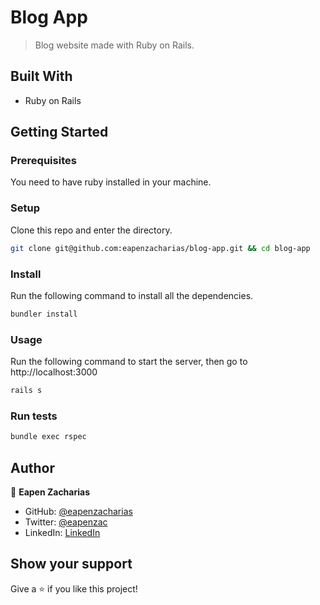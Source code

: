 # Blog App

> Blog website made with Ruby on Rails.


## Built With

- Ruby on Rails

## Getting Started

### Prerequisites

You need to have ruby installed in your machine.

### Setup

Clone this repo and enter the directory.

```sh
git clone git@github.com:eapenzacharias/blog-app.git && cd blog-app
```

### Install

Run the following command to install all the dependencies.

```sh
bundler install
```

### Usage

Run the following command to start the server, then go to http://localhost:3000

```sh
rails s
```

### Run tests

```sh
bundle exec rspec
```

## Author

👤 **Eapen Zacharias**

- GitHub: [@eapenzacharias](https://github.com/eapenzacharias)
- Twitter: [@eapenzac](https://twitter.com/eapenzac)
- LinkedIn: [LinkedIn](https://linkedin.com/in/eapenzac)

## Show your support

Give a ⭐️ if you like this project!
